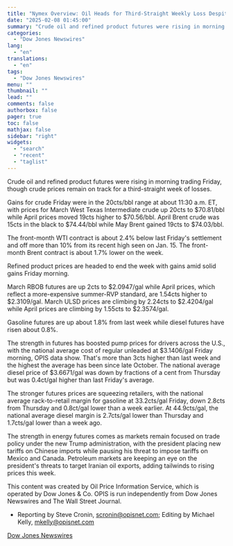 ```yaml
---
title: "Nymex Overview: Oil Heads for Third-Straight Weekly Loss Despite Friday's Gains — OPIS"
date: "2025-02-08 01:45:00"
summary: "Crude oil and refined product futures were rising in morning trading Friday, though crude prices remain on track for a third-straight week of losses.Gains for crude Friday were in the 20cts/bbl range at about 11:30 a.m. ET, with prices for March West Texas Intermediate crude up 20cts to $70.81/bbl while..."
categories:
  - "Dow Jones Newswires"
lang:
  - "en"
translations:
  - "en"
tags:
  - "Dow Jones Newswires"
menu: ""
thumbnail: ""
lead: ""
comments: false
authorbox: false
pager: true
toc: false
mathjax: false
sidebar: "right"
widgets:
  - "search"
  - "recent"
  - "taglist"
---
```


Crude oil and refined product futures were rising in morning trading Friday, though crude prices remain on track for a third-straight week of losses.

Gains for crude Friday were in the 20cts/bbl range at about 11:30 a.m. ET, with prices for March West Texas Intermediate crude up 20cts to $70.81/bbl while April prices moved 19cts higher to $70.56/bbl. April Brent crude was 15cts in the black to $74.44/bbl while May Brent gained 19cts to $74.03/bbl.

The front-month WTI contract is about 2.4% below last Friday's settlement and off more than 10% from its recent high seen on Jan. 15. The front-month Brent contract is about 1.7% lower on the week.

Refined product prices are headed to end the week with gains amid solid gains Friday morning.

March RBOB futures are up 2cts to $2.0947/gal while April prices, which reflect a more-expensive summer-RVP standard, are 1.54cts higher to $2.3109/gal. March ULSD prices are climbing by 2.24cts to $2.4204/gal while April prices are climbing by 1.55cts to $2.3574/gal.

Gasoline futures are up about 1.8% from last week while diesel futures have risen about 0.8%.

The strength in futures has boosted pump prices for drivers across the U.S., with the national average cost of regular unleaded at $3.1406/gal Friday morning, OPIS data show. That's more than 3cts higher than last week and the highest the average has been since late October. The national average diesel price of $3.6671/gal was down by fractions of a cent from Thursday but was 0.4ct/gal higher than last Friday's average.

The stronger futures prices are squeezing retailers, with the national average rack-to-retail margin for gasoline at 33.2cts/gal Friday, down 2.8cts from Thursday and 0.8ct/gal lower than a week earlier. At 44.9cts/gal, the national average diesel margin is 2.7cts/gal lower than Thursday and 1.7cts/gal lower than a week ago.

The strength in energy futures comes as markets remain focused on trade policy under the new Trump administration, with the president placing new tariffs on Chinese imports while pausing his threat to impose tariffs on Mexico and Canada. Petroleum markets are keeping an eye on the president's threats to target Iranian oil exports, adding tailwinds to rising prices this week.

This content was created by Oil Price Information Service, which is operated by Dow Jones & Co. OPIS is run independently from Dow Jones Newswires and The Wall Street Journal.

* Reporting by Steve Cronin, scronin@opisnet.com; Editing by Michael Kelly, mkelly@opisnet.com

[Dow Jones Newswires](https://www.tradingview.com/news/DJN_DN20250207008780:0-nymex-overview-oil-heads-for-third-straight-weekly-loss-despite-friday-s-gains-opis/)
